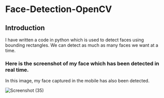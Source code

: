 # Face-Detection-OpenCV

## Introduction

I have written a code in python which is used to detect faces using bounding rectangles. We can detect as much as many faces we want at a time. 

### Here is the screenshot of my face which has been detected in real time. 
In this image, my face captured in the mobile has also been detected.

![Screenshot (35)](https://user-images.githubusercontent.com/87267089/125443371-eac53adf-7049-4940-93b0-921ff816dd73.png)

